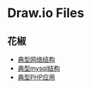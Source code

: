 # Draw.io Files

## 花椒

- [典型网络结构](pepper/%E7%BD%91%E7%BB%9C%E7%BB%93%E6%9E%84.drawio.svg)
- [典型mysql结构](pepper/%E7%BD%91%E7%BB%9C%E7%BB%93%E6%9E%84.drawio.svg)
- [典型PHP应用](pepper/%E7%BD%91%E7%BB%9C%E7%BB%93%E6%9E%84.drawio.svg)


